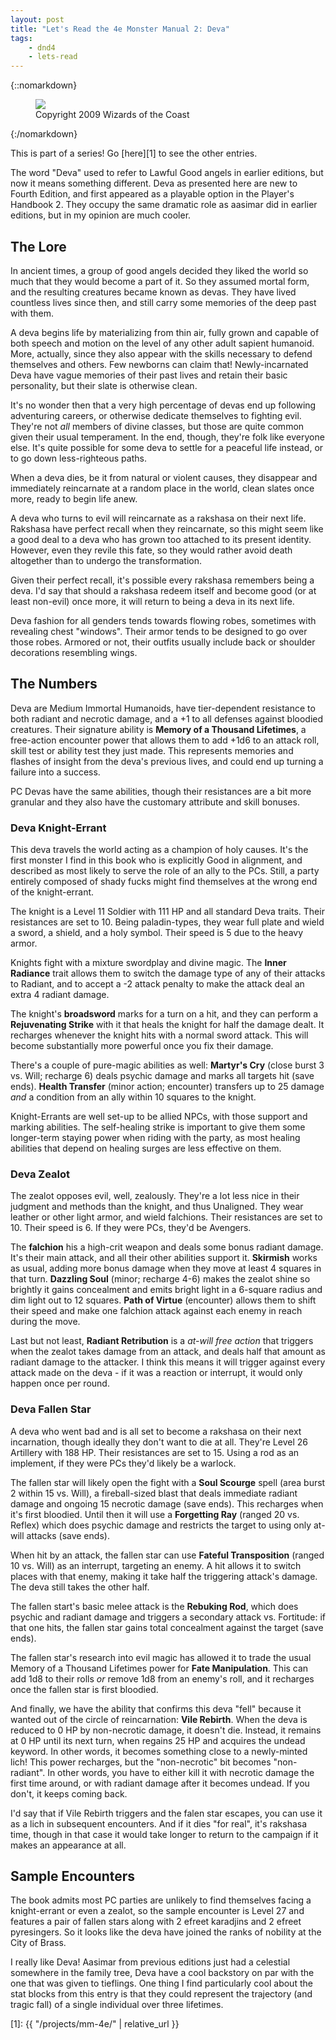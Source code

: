 ```yaml
---
layout: post
title: "Let's Read the 4e Monster Manual 2: Deva"
tags:
    - dnd4
    - lets-read
---
```


{::nomarkdown}
<figure class="center">
  <img src="{{ "/assets/wir-mm2-4e-deva.png" | absolute_url }}"/>
  <figcaption>
    Copyright 2009 Wizards of the Coast
  </figcaption>
</figure>
{:/nomarkdown}

This is part of a series! Go [here][1] to see the other entries.

The word "Deva" used to refer to Lawful Good angels in earlier editions, but now
it means something different. Deva as presented here are new to Fourth Edition,
and first appeared as a playable option in the Player's Handbook 2. They occupy
the same dramatic role as aasimar did in earlier editions, but in my opinion are
much cooler.

## The Lore

In ancient times, a group of good angels decided they liked the world so much
that they would become a part of it. So they assumed mortal form, and the
resulting creatures became known as devas. They have lived countless lives since
then, and still carry some memories of the deep past with them.

A deva begins life by materializing from thin air, fully grown and capable of
both speech and motion on the level of any other adult sapient humanoid. More,
actually, since they also appear with the skills necessary to defend themselves
and others. Few newborns can claim that! Newly-incarnated Deva have vague
memories of their past lives and retain their basic personality, but their slate
is otherwise clean.

It's no wonder then that a very high percentage of devas end up following
adventuring careers, or otherwise dedicate themselves to fighting evil. They're
not _all_ members of divine classes, but those are quite common given their
usual temperament. In the end, though, they're folk like everyone else. It's
quite possible for some deva to settle for a peaceful life instead, or to go
down less-righteous paths.

When a deva dies, be it from natural or violent causes, they disappear and
immediately reincarnate at a random place in the world, clean slates once more,
ready to begin life anew.

A deva who turns to evil will reincarnate as a rakshasa on their next
life. Rakshasa have perfect recall when they reincarnate, so this might seem
like a good deal to a deva who has grown too attached to its present
identity. However, even they revile this fate, so they would rather avoid death
altogether than to undergo the transformation.

Given their perfect recall, it's possible every rakshasa remembers being a
deva. I'd say that should a rakshasa redeem itself and become good (or at least
non-evil) once more, it will return to being a deva in its next life.

Deva fashion for all genders tends towards flowing robes, sometimes with
revealing chest "windows". Their armor tends to be designed to go over those
robes. Armored or not, their outfits usually include back or shoulder
decorations resembling wings.

## The Numbers

Deva are Medium Immortal Humanoids, have tier-dependent resistance to both
radiant and necrotic damage, and a +1 to all defenses against bloodied
creatures. Their signature ability is **Memory of a Thousand Lifetimes**, a
free-action encounter power that allows them to add +1d6 to an attack roll,
skill test or ability test they just made. This represents memories and flashes
of insight from the deva's previous lives, and could end up turning a failure
into a success.

PC Devas have the same abilities, though their resistances are a bit more
granular and they also have the customary attribute and skill bonuses.

### Deva Knight-Errant

This deva travels the world acting as a champion of holy causes. It's the first
monster I find in this book who is explicitly Good in alignment, and described
as most likely to serve the role of an ally to the PCs. Still, a party entirely
composed of shady fucks might find themselves at the wrong end of the
knight-errant.

The knight is a Level 11 Soldier with 111 HP and all standard Deva traits. Their
resistances are set to 10. Being paladin-types, they wear full plate and wield a
sword, a shield, and a holy symbol. Their speed is 5 due to the heavy armor.

Knights fight with a mixture swordplay and divine magic. The **Inner Radiance**
trait allows them to switch the damage type of any of their attacks to Radiant,
and to accept a -2 attack penalty to make the attack deal an extra 4 radiant
damage.

The knight's **broadsword** marks for a turn on a hit, and they can perform a
**Rejuvenating Strike** with it that heals the knight for half the damage
dealt. It recharges whenever the knight hits with a normal sword attack. This
will become substantially more powerful once you fix their damage.

There's a couple of pure-magic abilities as well: **Martyr's Cry** (close burst
3 vs. Will; recharge 6) deals psychic damage and marks all targets hit (save
ends). **Health Transfer** (minor action; encounter) transfers up to 25 damage
_and_ a condition from an ally within 10 squares to the knight.

Knight-Errants are well set-up to be allied NPCs, with those support and marking
abilities. The self-healing strike is important to give them some longer-term
staying power when riding with the party, as most healing abilities that depend
on healing surges are less effective on them.

### Deva Zealot

The zealot opposes evil, well, zealously. They're a lot less nice in their
judgment and methods than the knight, and thus Unaligned. They wear leather or
other light armor, and wield falchions. Their resistances are set to 10. Their
speed is 6. If they were PCs, they'd be Avengers.

The **falchion** his a high-crit weapon and deals some bonus radiant
damage. It's their main attack, and all their other abilities support
it. **Skirmish** works as usual, adding more bonus damage when they move at
least 4 squares in that turn. **Dazzling Soul** (minor; recharge 4-6) makes the
zealot shine so brightly it gains concealment and emits bright light in a
6-square radius and dim light out to 12 squares. **Path of Virtue** (encounter)
allows them to shift their speed and make one falchion attack against each enemy
in reach during the move.

Last but not least, **Radiant Retribution** is a _at-will free action_ that
triggers when the zealot takes damage from an attack, and deals half that amount
as radiant damage to the attacker. I think this means it will trigger against
every attack made on the deva - if it was a reaction or interrupt, it would only
happen once per round.

### Deva Fallen Star

A deva who went bad and is all set to become a rakshasa on their next
incarnation, though ideally they don't want to die at all. They're Level 26
Artillery with 188 HP. Their resistances are set to 15. Using a rod as an
implement, if they were PCs they'd likely be a warlock.

The fallen star will likely open the fight with a **Soul Scourge** spell (area
burst 2 within 15 vs. Will), a fireball-sized blast that deals immediate radiant
damage and ongoing 15 necrotic damage (save ends). This recharges when it's
first bloodied. Until then it will use a **Forgetting Ray** (ranged 20
vs. Reflex) which does psychic damage and restricts the target to using only
at-will attacks (save ends).

When hit by an attack, the fallen star can use **Fateful Transposition** (ranged
10 vs. Will) as an interrupt, targeting an enemy. A hit allows it to switch
places with that enemy, making it take half the triggering attack's damage. The
deva still takes the other half.

The fallen start's basic melee attack is the **Rebuking Rod**, which does
psychic and radiant damage and triggers a secondary attack vs. Fortitude: if
that one hits, the fallen star gains total concealment against the target (save
ends).

The fallen star's research into evil magic has allowed it to trade the usual
Memory of a Thousand Lifetimes power for **Fate Manipulation**. This can add 1d8
to their rolls _or_ remove 1d8 from an enemy's roll, and it recharges once the
fallen star is first bloodied.

And finally, we have the ability that confirms this deva "fell" because it
wanted out of the circle of reincarnation: **Vile Rebirth**. When the deva is
reduced to 0 HP by non-necrotic damage, it doesn't die. Instead, it remains at 0
HP until its next turn, when regains 25 HP and acquires the undead keyword. In
other words, it becomes something close to a newly-minted lich! This power
recharges, but the "non-necrotic" bit becomes "non-radiant". In other words, you
have to either kill it with necrotic damage the first time around, or with
radiant damage after it becomes undead. If you don't, it keeps coming back.

I'd say that if Vile Rebirth triggers and the falen star escapes, you can use it
as a lich in subsequent encounters. And if it dies "for real", it's rakshasa
time, though in that case it would take longer to return to the campaign if it
makes an appearance at all.

## Sample Encounters

The book admits most PC parties are unlikely to find themselves facing a
knight-errant or even a zealot, so the sample encounter is Level 27 and features
a pair of fallen stars along with 2 efreet karadjins and 2 efreet
pyresingers. So it looks like the deva have joined the ranks of nobility at the
City of Brass.

I really like Deva! Aasimar from previous editions just had a celestial
somewhere in the family tree, Deva have a cool backstory on par with the one
that was given to tieflings. One thing I find particularly cool about the stat
blocks from this entry is that they could represent the trajectory (and tragic
fall) of a single individual over three lifetimes.

[1]: {{ "/projects/mm-4e/" | relative_url }}
